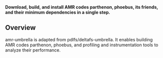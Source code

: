 **Download, build, and install AMR codes parthenon, phoebus, its friends, and their minimum dependencies in a single step.**

## Overview

amr-umbrella is adapted from pdlfs/deltafs-umbrella. It enables building AMR codes parthenon, phoebus, and profiling and instrumentation tools to analyze their performance.
